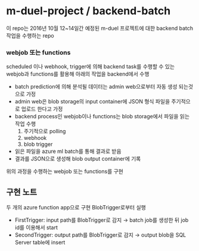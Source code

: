 # m-duel-project / backend-batch
이 repo는 2016년 10월 12~14일간 예정된 m-duel 프로젝트에 대한 backend batch 작업을 수행하는 repo

### webjob 또는 functions
scheduled 이나 webhook, trigger에 의해 backend task를 수행할 수 있는 webjob과 functions를 활용해 아래의 작업을 backend에서 수행  
- batch prediction에 의해 분석될 데이터는 admin web으로부터 자동 생성 되는것으로 가정
- admin web은 blob storage의 input container에 JSON 형식 파일을 주기적으로 업로드 한다고 가정
- backend process인 webjob이나 functions는 blob storage에서 파일을 읽는 작업 수행
	1. 주기적으로 polling
	2. webhook
	3. blob trigger
- 읽은 파일을 azure ml batch를 통해 결과로 받음
- 결과를 JSON으로 생성해 blob output container에 기록

위의 과정을 수행하는 webjob 또는 functions를 구현

## 구현 노트

두 개의 azure function app으로 구현 BlobTrigger로부터 실행
- FirstTrigger: input path를 BlobTrigger로 감지 → batch job를 생성한 뒤 job id를 이용해서 start
- SecondTrigger: output path를 BlobTrigger로 감지 → output blob을 SQL Server table에 insert
